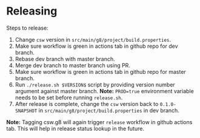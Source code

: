 # Releasing

Steps to release:

1. Change `csw` version in `src/main/g8/project/build.properties`.
2. Make sure workflow is green in actions tab in github repo for dev branch.
3. Rebase dev branch with master branch.
4. Merge dev branch to master branch using PR.    
5. Make sure workflow is green in actions tab in github repo for master branch.        
6. Run `./release.sh $VERSION$` script by providing version number argument against master branch.
    **Note:** `PROD=true` environment variable needs to be set before running `release.sh`.
7. After release is complete, change the `csw` version back to `0.1.0-SNAPSHOT` in `src/main/g8/project/build.properties` 
in dev branch.

**Note:** Tagging csw.g8 will again trigger `release` workflow in github actions tab. This will help in release status 
lookup in the future.

